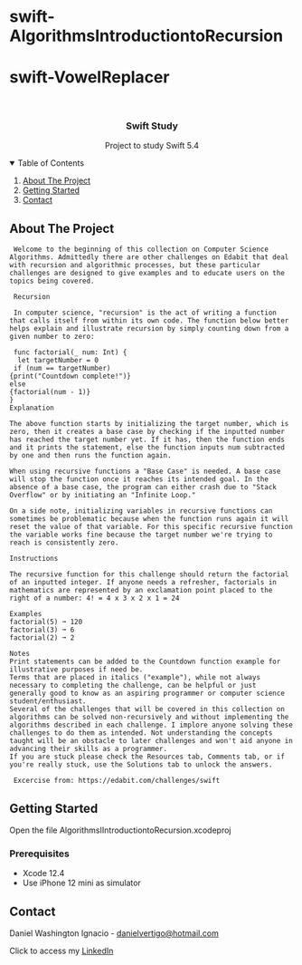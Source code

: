 # swift-AlgorithmsIntroductiontoRecursion
# swift-VowelReplacer

<!-- PROJECT LOGO -->
<br />
<p align="center">

  <h3 align="center">Swift Study</h3>
  <p align="center">
    Project to study Swift 5.4
  </p>
</p>



<!-- TABLE OF CONTENTS -->
<details open="open">
  <summary>Table of Contents</summary>
  <ol>
    <li>
      <a href="#about-the-project">About The Project</a>
    </li>
    <li>
      <a href="#getting-started">Getting Started</a>
    </li>
    <li><a href="#contact">Contact</a></li>
  </ol>
</details>



<!-- ABOUT THE PROJECT -->
## About The Project
 
  
     Welcome to the beginning of this collection on Computer Science Algorithms. Admittedly there are other challenges on Edabit that deal with recursion and algorithmic processes, but these particular challenges are designed to give examples and to educate users on the topics being covered.
     
     Recursion
     
     In computer science, "recursion" is the act of writing a function that calls itself from within its own code. The function below better helps explain and illustrate recursion by simply counting down from a given number to zero:
     
     func factorial(_ num: Int) {
      let targetNumber = 0
     if (num == targetNumber)
    {print("Countdown complete!")}
    else
    {factorial(num - 1)}
    }
    Explanation
    
    The above function starts by initializing the target number, which is zero, then it creates a base case by checking if the inputted number has reached the target number yet. If it has, then the function ends and it prints the statement, else the function inputs num subtracted by one and then runs the function again.
    
    When using recursive functions a "Base Case" is needed. A base case will stop the function once it reaches its intended goal. In the absence of a base case, the program can either crash due to "Stack Overflow" or by initiating an "Infinite Loop."
    
    On a side note, initializing variables in recursive functions can sometimes be problematic because when the function runs again it will reset the value of that variable. For this specific recursive function the variable works fine because the target number we're trying to reach is consistently zero.
    
    Instructions
    
    The recursive function for this challenge should return the factorial of an inputted integer. If anyone needs a refresher, factorials in mathematics are represented by an exclamation point placed to the right of a number: 4! = 4 x 3 x 2 x 1 = 24
    
    Examples
    factorial(5) ➞ 120
    factorial(3) ➞ 6
    factorial(2) ➞ 2
    
    Notes
    Print statements can be added to the Countdown function example for illustrative purposes if need be.
    Terms that are placed in italics ("example"), while not always necessary to completing the challenge, can be helpful or just generally good to know as an aspiring programmer or computer science student/enthusiast.
    Several of the challenges that will be covered in this collection on algorithms can be solved non-recursively and without implementing the algorithms described in each challenge. I implore anyone solving these challenges to do them as intended. Not understanding the concepts taught will be an obstacle to later challenges and won't aid anyone in advancing their skills as a programmer.
    If you are stuck please check the Resources tab, Comments tab, or if you're really stuck, use the Solutions tab to unlock the answers.

     Excercise from: https://edabit.com/challenges/swift


<!-- GETTING STARTED -->
## Getting Started

Open the file AlgorithmsIIntroductiontoRecursion.xcodeproj 

### Prerequisites

* Xcode 12.4
* Use iPhone 12 mini as simulator 

<!-- CONTACT -->
## Contact

Daniel Washington Ignacio - danielvertigo@hotmail.com

Click to access my [LinkedIn](https://www.linkedin.com/in/daniel-washington-ignacio-ab439b164/)
